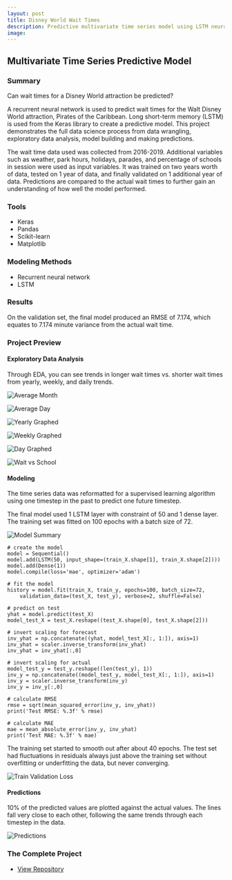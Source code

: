 ```yaml
---
layout: post
title: Disney World Wait Times
description: Predictive multivariate time series model using LSTM neural network with Keras.
image:
---
```



## Multivariate Time Series Predictive Model

### Summary
Can wait times for a Disney World attraction be predicted?

A recurrent neural network is used to predict wait times for the Walt Disney World attraction, Pirates of the Caribbean. Long short-term memory (LSTM) is used from the Keras library to create a predictive model. This project demonstrates the full data science process from data wrangling, exploratory data analysis, model building and making predictions.

The wait time data used was collected from 2016-2019. Additional variables such as weather, park hours, holidays, parades, and percentage of schools in session were used as input variables. It was trained on two years worth of data, tested on 1 year of data, and finally validated on 1 additional year of data. Predictions are compared to the actual wait times to further gain an understanding of how well the model performed.

### Tools
* Keras
* Pandas
* Scikit-learn
* Matplotlib

### Modeling Methods
* Recurrent neural network
* LSTM

### Results
On the validation set, the final model produced an RMSE of 7.174, which equates to 7.174 minute variance from the actual wait time.

### Project Preview

#### Exploratory Data Analysis
Through EDA, you can see trends in longer wait times vs. shorter wait times from yearly, weekly, and daily trends.

![Average Month](/assets/images/wait_avg_month.jpg)

![Average Day](/assets/images/wait_avg_day.jpg)

![Yearly Graphed](/assets/images/wait_one_year.jpg)

![Weekly Graphed](/assets/images/wait_one_week.jpg)

![Day Graphed](/assets/images/wait_one_day.jpg)

![Wait vs School](/assets/images/wait_vs_school.jpg)

#### Modeling
The time series data was reformatted for a supervised learning algorithm using one timestep in the past to predict one future timestep.

The final model used 1 LSTM layer with constraint of 50 and 1 dense layer. The training set was fitted on 100 epochs with a batch size of 72.

![Model Summary](/assets/images/wait_model_summary.JPG)

```
# create the model
model = Sequential()
model.add(LSTM(50, input_shape=(train_X.shape[1], train_X.shape[2])))
model.add(Dense(1))
model.compile(loss='mae', optimizer='adam')

# fit the model
history = model.fit(train_X, train_y, epochs=100, batch_size=72,
	validation_data=(test_X, test_y), verbose=2, shuffle=False)

# predict on test
yhat = model.predict(test_X)
model_test_X = test_X.reshape((test_X.shape[0], test_X.shape[2]))

# invert scaling for forecast
inv_yhat = np.concatenate((yhat, model_test_X[:, 1:]), axis=1)
inv_yhat = scaler.inverse_transform(inv_yhat)
inv_yhat = inv_yhat[:,0]

# invert scaling for actual
model_test_y = test_y.reshape((len(test_y), 1))
inv_y = np.concatenate((model_test_y, model_test_X[:, 1:]), axis=1)
inv_y = scaler.inverse_transform(inv_y)
inv_y = inv_y[:,0]

# calculate RMSE
rmse = sqrt(mean_squared_error(inv_y, inv_yhat))
print('Test RMSE: %.3f' % rmse)

# calculate MAE
mae = mean_absolute_error(inv_y, inv_yhat)
print('Test MAE: %.3f' % mae)
```

The training set started to smooth out after about 40 epochs. The test set had fluctuations in residuals always just above the training set without overfitting or underfitting the data, but never converging.

![Train Validation Loss](/assets/images/wait_train_val_loss.jpg)

#### Predictions
10% of the predicted values are plotted against the actual values. The lines fall very close to each other, following the same trends through each timestep in the data.

![Predictions](/assets/images/wait_predicted_vs_actual.jpg)

### The Complete Project
<section id="Repository">
	<div class="inner">
    <ul class="actions fit small">
      <li><a href="https://github.com/Torreylee1028/Disney-World-Wait-Times" class="button small">View Repository</a></li>
    </ul>
	</div>
</section>
